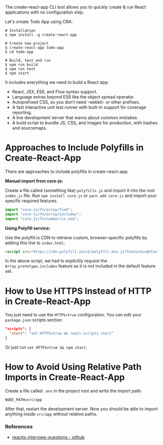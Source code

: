 The create-react-app CLI tool allows you to quickly create & run React applications with no configuration step.

Let's create Todo App using CRA:
```shell
# Installation
$ npm install -g create-react-app

# Create new project
$ create-react-app todo-app
$ cd todo-app

# Build, test and run
$ npm run build
$ npm run test
$ npm start
```

It includes everything we need to build a React app:

* React, JSX, ES6, and Flow syntax support.
* Language extras beyond ES6 like the object spread operator.
* Autoprefixed CSS, so you don’t need -webkit- or other prefixes.
* A fast interactive unit test runner with built-in support for coverage reporting.
* A live development server that warns about common mistakes.
* A build script to bundle JS, CSS, and images for production, with hashes and sourcemaps.



# Approaches to Include Polyfills in Create-React-App

There are approaches to include polyfills in create-react-app:

**Manual import from core-js:**

Create a file called (something like) `polyfills.js` and import it into the root `index.js` file. Run `npm install core-js` or `yarn add core-js` and import your specific required features.

```javascript
import "core-js/fn/array/find";
import "core-js/fn/array/includes";
import "core-js/fn/number/is-nan";
```

**Using Polyfill service:**

Use the polyfill.io CDN to retrieve custom, browser-specific polyfills by adding this line to `index.html`:

```html
<script src="https://cdn.polyfill.io/v2/polyfill.min.js?features=default,Array.prototype.includes"></script>
```

In the above script, we had to explicitly request the `Array.prototype.includes` feature as it is not included in the default feature set.




# How to Use HTTPS Instead of HTTP in Create-React-App

You just need to use the `HTTPS=true` configuration. You can edit your `package.json` scripts section:

```json
"scripts": {
  "start": "set HTTPS=true && react-scripts start"
}
```

Or just run `set HTTPS=true && npm start`.



# How to Avoid Using Relative Path Imports in Create-React-App

Create a file called `.env` in the project root and write the import path:

```
NODE_PATH=src/app
```

After that, restart the development server. Now you should be able to import anything inside `src/app` without relative paths.


### References
* [reactjs-interview-questions - github](https://github.com/sudheerj/reactjs-interview-questions?tab=readme-ov-file#what-is-react)